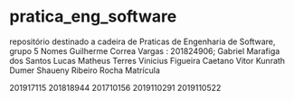 # pratica_eng_software
repositório destinado a cadeira de Praticas de Engenharia de Software, grupo 5
Nomes
Guilherme Correa Vargas : 201824906;
Gabriel Marafiga dos Santos
Lucas Matheus Terres
Vinicius Figueira Caetano
Vitor Kunrath Dumer
Shaueny Ribeiro Rocha
Matrícula

201917115
201818944
201710156
2019110291
2019110522
